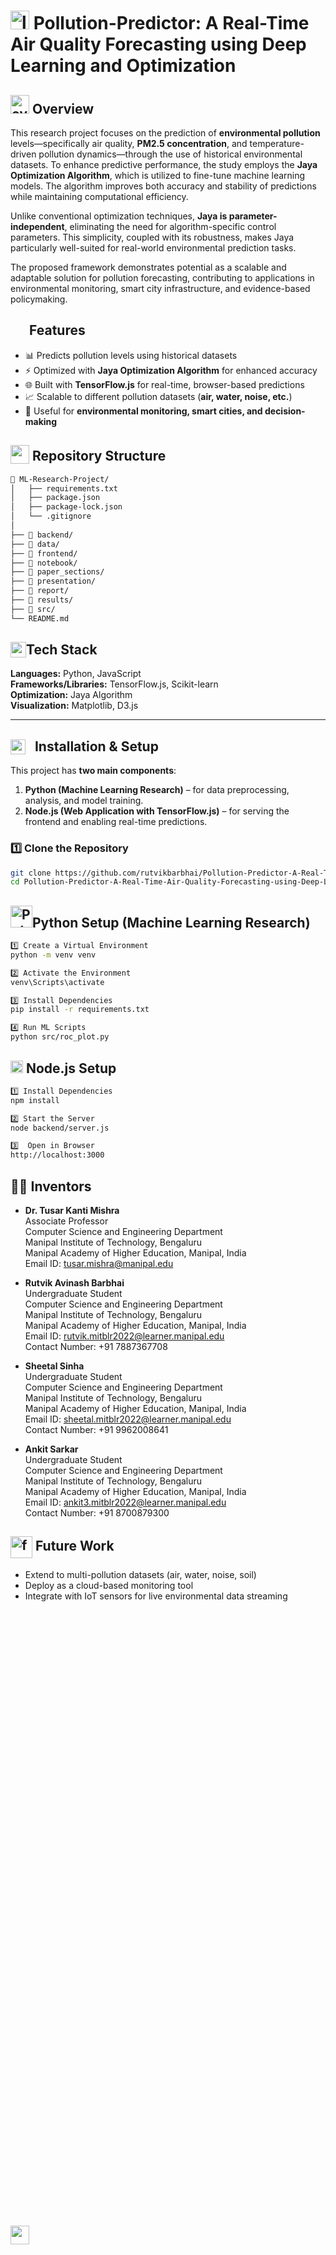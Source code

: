 # <img src="https://github.com/user-attachments/assets/b83b271d-fafe-41be-bf84-7f74ccb310d1" alt="logo" height="30px"> Pollution-Predictor: A Real-Time Air Quality Forecasting using Deep Learning and Optimization


## <img src="https://github.com/user-attachments/assets/43c950fd-76fc-4a81-804b-57e89642eb8c" alt="overview" height="30px"> Overview
This research project focuses on the prediction of **environmental pollution** levels—specifically air quality, **PM2.5 concentration**, and temperature-driven pollution dynamics—through the use of historical environmental datasets.
To enhance predictive performance, the study employs the **Jaya Optimization Algorithm**, which is utilized to fine-tune machine learning models. The algorithm improves both accuracy and stability of predictions while maintaining computational efficiency.

Unlike conventional optimization techniques, **Jaya is parameter-independent**, eliminating the need for algorithm-specific control parameters. This simplicity, coupled with its robustness, makes Jaya particularly well-suited for real-world environmental prediction tasks.

The proposed framework demonstrates potential as a scalable and adaptable solution for pollution forecasting, contributing to applications in environmental monitoring, smart city infrastructure, and evidence-based policymaking.


## <img src="https://github.com/user-attachments/assets/dcdcffb4-c4e2-40ee-84cc-aca8612d257e" height="30px" style="vertical-align: text-bottom; margin-bottom:-3050px;">Features  
- 📊 Predicts pollution levels using historical datasets  
- ⚡ Optimized with **Jaya Optimization Algorithm** for enhanced accuracy  
- 🌐 Built with **TensorFlow.js** for real-time, browser-based predictions  
- 📈 Scalable to different pollution datasets (**air, water, noise, etc.**)  
- 🔮 Useful for **environmental monitoring, smart cities, and decision-making**  


## <img src="https://github.com/user-attachments/assets/f3dcee8e-e008-457a-97fb-d3848b425713" height="30px" style="vertical-align:text-bottom;"> Repository Structure  
```bash
📂 ML-Research-Project/
│   ├── requirements.txt
│   ├── package.json      
│   ├── package-lock.json         
│   └── .gitignore
│ 
├── 📁 backend/           
├── 📁 data/              
├── 📁 frontend/      
├── 📁 notebook/      
├── 📁 paper_sections/     
├── 📁 presentation/              
├── 📁 report/           
├── 📁 results/
├── 📁 src/          
└── README.md            
```
## <img src="https://github.com/user-attachments/assets/612137fd-b2de-411c-acd7-f94c4811e9f2" height="25px" style="vertical-align:text-bottom;">Tech Stack
**Languages:** Python, JavaScript  
**Frameworks/Libraries:** TensorFlow.js, Scikit-learn  
**Optimization:** Jaya Algorithm  
**Visualization:** Matplotlib, D3.js  


---

## <img src="https://github.com/user-attachments/assets/6672ee8c-15ed-4fb5-9cd5-63c04ac747c1" height="24px" style="vertical-align: bottom; margin-right: 10px;"> Installation & Setup  

This project has **two main components**:  

1. **Python (Machine Learning Research)** – for data preprocessing, analysis, and model training.  
2. **Node.js (Web Application with TensorFlow.js)** – for serving the frontend and enabling real-time predictions.


### 1️⃣ Clone the Repository   
```bash
git clone https://github.com/rutvikbarbhai/Pollution-Predictor-A-Real-Time-Air-Quality-Forecasting-using-Deep-Learning-and-Optimization.git
cd Pollution-Predictor-A-Real-Time-Air-Quality-Forecasting-using-Deep-Learning-and-Optimization
```
## <img src="https://github.com/user-attachments/assets/72050623-de79-4b7a-b803-4a1154885382" width="35px" alt="Python Setup (Machine Learning Research)">Python Setup (Machine Learning Research)

```bash
1️⃣ Create a Virtual Environment
python -m venv venv

2️⃣ Activate the Environment 
venv\Scripts\activate  

3️⃣ Install Dependencies
pip install -r requirements.txt

4️⃣ Run ML Scripts
python src/roc_plot.py
```
## <img src="https://github.com/user-attachments/assets/657aedce-259b-411c-89f2-0d93f7049737" alt="nodejs" height="20px"> Node.js Setup
```bash
1️⃣ Install Dependencies
npm install

2️⃣ Start the Server
node backend/server.js 

3️⃣  Open in Browser
http://localhost:3000
```


## 👨‍🔬 Inventors
 
- **Dr. Tusar Kanti Mishra**  
  Associate Professor  
  Computer Science and Engineering Department  
  Manipal Institute of Technology, Bengaluru  
  Manipal Academy of Higher Education, Manipal, India  
  Email ID: tusar.mishra@manipal.edu
  

- **Rutvik Avinash Barbhai**  
  Undergraduate Student  
  Computer Science and Engineering Department  
  Manipal Institute of Technology, Bengaluru  
  Manipal Academy of Higher Education, Manipal, India  
  Email ID: rutvik.mitblr2022@learner.manipal.edu  
  Contact Number: +91 7887367708  

- **Sheetal Sinha**  
  Undergraduate Student  
  Computer Science and Engineering Department  
  Manipal Institute of Technology, Bengaluru  
  Manipal Academy of Higher Education, Manipal, India   
  Email ID: sheetal.mitblr2022@learner.manipal.edu  
  Contact Number: +91 9962008641  

- **Ankit Sarkar**  
  Undergraduate Student  
  Computer Science and Engineering Department  
  Manipal Institute of Technology, Bengaluru  
  Manipal Academy of Higher Education, Manipal, India  
  Email ID: ankit3.mitblr2022@learner.manipal.edu  
  Contact Number: +91 8700879300


## <img src="https://github.com/user-attachments/assets/9f0497b8-78b3-4d64-8e7f-ace469c4fe70" alt="features icon" width="35" style="vertical-align:middle;"/> Future Work
- Extend to multi-pollution datasets (air, water, noise, soil)
- Deploy as a cloud-based monitoring tool
- Integrate with IoT sensors for live environmental data streaming








